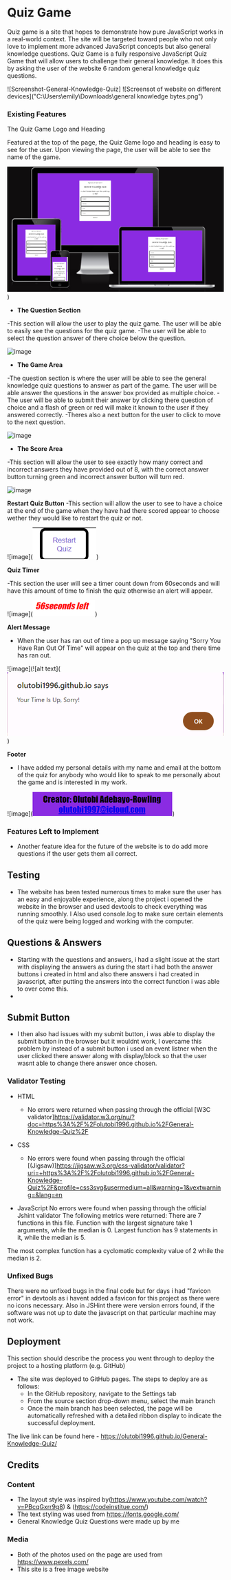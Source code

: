 # Quiz Game
 Quiz game is a site that hopes to demonstrate how pure JavaScript works in a real-world context. The site will be targeted toward people who not only love to implement more advanced JavaScript concepts but also general knowledge questions. Quiz Game is a fully responsive JavaScript Quiz Game that will allow users to challenge their general knowledge. It does this by asking the user of the website 6 random general knowledge quiz questions.

 
![Screenshot-General-Knowledge-Quiz]
![Screensot of website on different devices]("C:\Users\emily\Downloads\general knowledge bytes.png")

### Existing Features

The Quiz Game Logo and Heading

Featured at the top of the page, the Quiz Game logo and heading is easy to see for the user. Upon viewing the page, the user will be able to see the name of the game.

![image](image.png))


- __The Question Section__

-This section will allow the user to play the quiz game. The user will be able to easily see the questions for the quiz game.
-The user will be able to select the question answer of there choice below the question.

![image](https://github.com/user-attachments/assets/e194f77f-00c3-4e7d-b604-edcba58b186c)


-  __The Game Area__

-The question section is where the user will be able to see the general knowledge quiz questions to answer as part of the game. The user will be able answer the questions in the answer box provided as multiple choice.
-The user will be able to submit their answer by clicking there question of choice and a flash of green or red will make it known to the user if they answered correctly.
-Theres also a next button for the user to click to move to the next question.

![image](https://github.com/user-attachments/assets/0b38fa59-b367-4ada-8c89-69e98f1b66c4)


- __The Score Area__

-This section will allow the user to see exactly how many correct and incorrect answers they have provided out of 8, with the correct answer button turning green and incorrect answer button will turn red.

![image](https://github.com/user-attachments/assets/715ab0b9-b295-4686-88b7-59ec0610f664)

 __Restart Quiz Button__
-This section will allow the user to see to have a choice at the end of the game when they have had there scored appear to choose wether they would like to restart the quiz or not.

![image](![alt text](<Screenshot 2024-09-12 203021.png>))

 __Quiz Timer__

-This section the user will see a timer count down from 60seconds and will have this amount of time to finish the quiz otherwise an alert will appear.

![image](![alt text](<Screenshot 2024-09-12 204722.png>))


__Alert Message__
- When the user has ran out of time a pop up message saying "Sorry You Have Ran Out Of Time" will appear on the quiz at the top and there time has ran out.

![image](![alt text](![alt text](<Screenshot 2024-09-12 204558.png>))

__Footer__
- I have added my personal details with my name and email at the bottom of the quiz for anybody who would like to speak to me personally about the game and is interested in my work.

![image](![alt text](<Screenshot 2024-09-12 203239.png>))

### Features Left to Implement

- Another feature idea for the future of the website is to do add more questions if the user gets them all correct.

## Testing 

- The website has been tested numerous times to make sure the user has an easy and enjoyable experience, along the project i opened the website in the browser and used devtools to check everything was running smoothly. I Also used console.log to make sure certain elements of the quiz were being logged and working with the computer.

## Questions & Answers
- Starting with the questions and answers, i had a slight issue at the start with displaying the answers as during the start i had both the answer buttons i created in html and also there answers i had created in javascript, after putting the answers into the correct function i was able to over come this.
- 
## Submit Button
- I then also had issues with my submit button, i was able to display the submit button in the browser but it wouldnt work, I overcame this problem by instead of a submit button i used an event listner when the user clicked there answer along with display/block so that the user wasnt able to change there answer once chosen.


### Validator Testing 

- HTML
  - No errors were returned when passing through the official [W3C validator]https://validator.w3.org/nu/?doc=https%3A%2F%2Folutobi1996.github.io%2FGeneral-Knowledge-Quiz%2F
- CSS
  - No errors were found when passing through the official [(Jigsaw)]https://jigsaw.w3.org/css-validator/validator?uri=+https%3A%2F%2Folutobi1996.github.io%2FGeneral-Knowledge-Quiz%2F&profile=css3svg&usermedium=all&warning=1&vextwarning=&lang=en

- JavaScript
No errors were found when passing through the official Jshint validator
The following metrics were returned:
There are 7 functions in this file.
Function with the largest signature take 1 arguments, while the median is 0.
Largest function has 9 statements in it, while the median is 5.

The most complex function has a cyclomatic complexity value of 2 while the median is 2.

### Unfixed Bugs
There were no unfixed bugs in the final code but for days i had "favicon error" in devtools as i havent added a favicon for this project as there were no icons necessary. Also in JSHint there were version errors found, if the software was not up to date the javascript on that particular machine may not work.

## Deployment

This section should describe the process you went through to deploy the project to a hosting platform (e.g. GitHub) 

- The site was deployed to GitHub pages. The steps to deploy are as follows: 
  - In the GitHub repository, navigate to the Settings tab 
  - From the source section drop-down menu, select the main branch
  - Once the main branch has been selected, the page will be automatically refreshed with a detailed ribbon display to indicate the successful deployment. 

The live link can be found here - https://olutobi1996.github.io/General-Knowledge-Quiz/


## Credits 


### Content 

- The layout style was inspired by(https://www.youtube.com/watch?v=PBcqGxrr9g8) & (https://codeinstitue.com/)
- The text styling was used from https://fonts.google.com/
- General Knowledge Quiz Questions were made up by me

### Media

- Both of the photos used on the page are used from https://www.pexels.com/
- This site is a free image website
